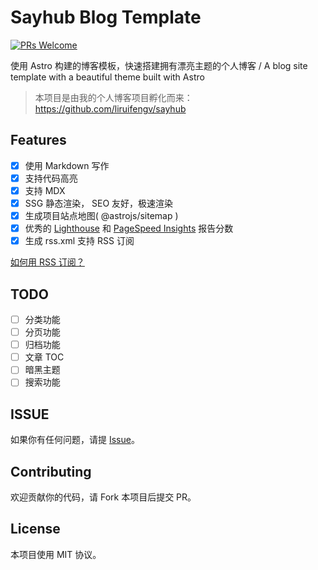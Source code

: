# Sayhub Blog Template

[![PRs Welcome](https://img.shields.io/badge/PRs-welcome-brightgreen.svg)](https://github.com/liruifengv/sayhub-blog-template/pulls)

使用 Astro 构建的博客模板，快速搭建拥有漂亮主题的个人博客 / A blog site template with a beautiful theme built with Astro

> 本项目是由我的个人博客项目孵化而来：https://github.com/liruifengv/sayhub

## Features

- [x] 使用 Markdown 写作
- [x] 支持代码高亮
- [x] 支持 MDX
- [x] SSG 静态渲染， SEO 友好，极速渲染
- [x] 生成项目站点地图( @astrojs/sitemap )
- [x] 优秀的 [Lighthouse](https://web.dev/measure/) 和 [PageSpeed Insights](https://pagespeed.web.dev/) 报告分数
- [x] 生成 rss.xml 支持 RSS 订阅

[如何用 RSS 订阅？](https://zhuanlan.zhihu.com/p/55026716)

## TODO

- [ ] 分类功能
- [ ] 分页功能
- [ ] 归档功能
- [ ] 文章 TOC
- [ ] 暗黑主题
- [ ] 搜索功能

## ISSUE

如果你有任何问题，请提 [Issue](https://github.com/liruifengv/sayhub-blog-template/issues)。

## Contributing

欢迎贡献你的代码，请 Fork 本项目后提交 PR。

## License
本项目使用 MIT 协议。